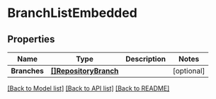# BranchListEmbedded

## Properties

Name | Type | Description | Notes
------------ | ------------- | ------------- | -------------
**Branches** | [**[]RepositoryBranch**](RepositoryBranch.md) |  | [optional] 

[[Back to Model list]](../README.md#documentation-for-models) [[Back to API list]](../README.md#documentation-for-api-endpoints) [[Back to README]](../README.md)


